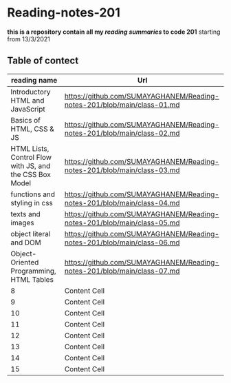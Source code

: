 # Reading-notes-201

**this is a repository contain all my *reading summaries* to code 201** 
starting from 13/3/2021

## Table of contect

| reading name  | Url |
| ------------- | ------------- |
|Introductory HTML and JavaScript| https://github.com/SUMAYAGHANEM/Reading-notes-201/blob/main/class-01.md|
|Basics of HTML, CSS & JS|https://github.com/SUMAYAGHANEM/Reading-notes-201/blob/main/class-02.md|
|HTML Lists, Control Flow with JS, and the CSS Box Model |https://github.com/SUMAYAGHANEM/Reading-notes-201/blob/main/class-03.md|
|functions and styling in css|https://github.com/SUMAYAGHANEM/Reading-notes-201/blob/main/class-04.md|
|texts and images | https://github.com/SUMAYAGHANEM/Reading-notes-201/blob/main/class-05.md |
|object literal and DOM|https://github.com/SUMAYAGHANEM/Reading-notes-201/blob/main/class-06.md|
|Object-Oriented Programming, HTML Tables |https://github.com/SUMAYAGHANEM/Reading-notes-201/blob/main/class-07.md|
|8              | Content Cell  |
|9              | Content Cell  |
|10             | Content Cell  |
|11             | Content Cell  |
|12             | Content Cell  |
|13             | Content Cell  |
|14             | Content Cell  |
|15             | Content Cell  |

